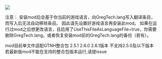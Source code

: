 

[![](https://github.com/reobf/Programmable-Hatches-Mod/actions/workflows/build-and-test.yml/badge.svg)](https://github.com/reobf/Programmable-Hatches-Mod/actions/workflows/build-and-test.yml)


注意：
安装mod后会基于你当前的游戏语言，向GregTech.lang写入翻译条目，而写入后无法自动移除条目。
因此请先设置好游戏语言再安装此mod。
如果在运行过mod之后想更改语言，且启用了UseThisFileAsLanguageFile=true，你需要删除GregTech.lang，或者恢复安装mod前的GregTech.lang的备份（若有）。


mod目前单文件适配GTNH整合包 2.5.1 2.6.0 2.6.1版本 不支持2.5.0及以下版本
若最新版mod不能在支持的整合包版本运行,请提issue